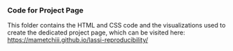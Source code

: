### Code for Project Page

This folder contains the HTML and CSS code and the visualizations used to create the dedicated project page, which can be visited here: https://mametchiii.github.io/lassi-reproducibility/

